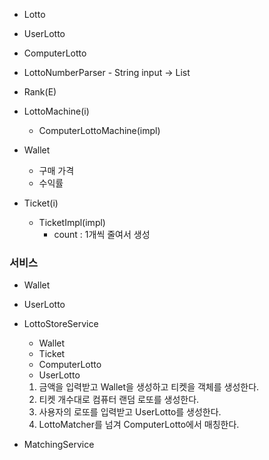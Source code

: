- Lotto
- UserLotto
- ComputerLotto

- LottoNumberParser - String input -> List<Integer>

- Rank(E)

- LottoMachine(i)
    - ComputerLottoMachine(impl)

- Wallet
    - 구매 가격
    - 수익률


- Ticket(i)
    - TicketImpl(impl)
        - count : 1개씩 줄여서 생성

### 서비스

- Wallet
- UserLotto

- LottoStoreService
    - Wallet
    - Ticket
    - ComputerLotto
    - UserLotto

    1. 금액을 입력받고 Wallet을 생성하고 티켓을 객체를 생성한다.
    2. 티켓 개수대로 컴퓨터 랜덤 로또를 생성한다.
    3. 사용자의 로또를 입력받고 UserLotto를 생성한다.
    4. LottoMatcher를 넘겨 ComputerLotto에서 매칭한다.

- MatchingService

